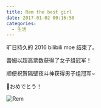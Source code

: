 ```yaml
---
title: Rem the best girl
date: 2017-01-02 00:16:50
categories:
  - 生活
---
```


旷日持久的 2016 bilibili moe 结束了。

蕾姆以超高票数获得了女子组冠军！

顺便祝贺隔壁夜斗神获得男子组冠军~

🎊おめでとう！

![Rem](/images/4efd6b9d13bb97f4a052fe010f2a207b438d722f.jpg)
